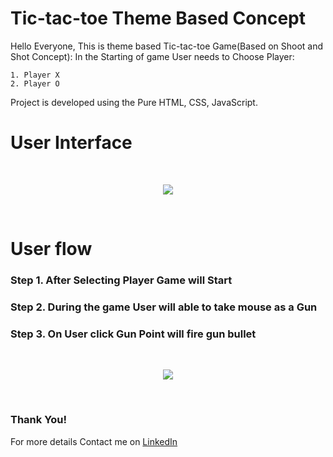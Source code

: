 # Tic-tac-toe Theme Based Concept

Hello Everyone, This is theme based Tic-tac-toe Game(Based on Shoot and Shot Concept):
In the Starting of game User needs to Choose Player:
```
1. Player X
2. Player O
```
Project is developed using the Pure HTML, CSS, JavaScript.

# User Interface
<br>
<p align="center">
  <img src="images/tic-tac-toe game.png">
</p>
<br>

# User flow
### Step 1. After Selecting Player Game will Start

### Step 2. During the game User will able to take mouse as a Gun

### Step 3. On User click Gun Point will fire gun bullet
<br>
<p align="center">
  <img src="images/Game shot.png">
</p>
<br>

### Thank You!
For more details Contact me on [LinkedIn](https://www.linkedin.com/in/sagarkumar-limbasiya/)
